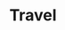 ---
layout: post
category: blog
title: Travel
description: >
  여행....이 카테고리에 게시물을 쓰는 날이 많기를... 
related_posts:
  - 
addons:
  - related
  - comments
list: true
order: 2
---